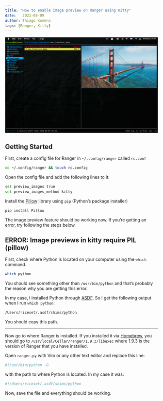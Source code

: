 ```yaml
---
title: "How to enable image preview on Ranger using Kitty"
date:   2021-08-09
author: Thiago Komeno
tags: [Ranger, Kitty]
---
```


![demo](/ranger_img_demo.png)

## Getting Started
First, create a config file for Ranger in `~/.config/ranger` called `rc.conf`

```sh
cd ~/.config/ranger && touch rc.config
```

Open the config file and add the following lines to it:

```sh
set preview_images true
set preview_images_method kitty
```

Install the [Pillow](https://pillow.readthedocs.io/en/stable/#) library using `pip` (Python’s package installer)

```sh
pip install Pillow
```

The image preview feature should be working now. If you’re getting an error, try following the steps below.

## ERROR: Image previews in kitty require PIL (pillow)
First, check where Python is located on your computer using the `which` command.

```sh
which python
```

You should see something other than `/usr/bin/python` and that’s probably the reason why you are getting this error.

In my case, I installed Python through [ASDF](https://asdf-vm.com/). So I get the following output when I run `which python`:

```sh
/Users/riceset/.asdf/shims/python
```

You should copy this path.
- - - -

Now go to where Ranger is installed. If you installed it via [Homebrew](https://brew.sh), you should go to `/usr/local/Cellar/ranger/1.9.3/libexec` where 1.9.3 is the version of Ranger that you have installed.

Open `ranger.py` with Vim or any other text editor and replace this line:

```sh
#!/usr/bin/python -O
```

with the path to where Python is located. In my case it was:

```sh
#!/Users/riceset/.asdf/shims/python
```

Now, save the file and everything should be working.
